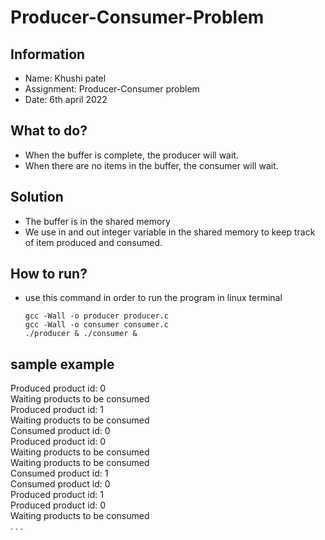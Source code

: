# Producer-Consumer-Problem

## Information
* Name: Khushi patel
* Assignment: Producer-Consumer problem
* Date: 6th april 2022

## What to do?
* When the buffer is complete, the producer will wait.
* When there are no items in the buffer, the consumer will wait.

## Solution
* The buffer is in the shared memory
* We use in and out integer variable in the shared memory to keep track of item produced and consumed.

## How to run?
* use this command in order to run the program in linux terminal
  ```
  gcc -Wall -o producer producer.c
  gcc -Wall -o consumer consumer.c
  ./producer & ./consumer &  
  ```

## sample example
  Produced product id: 0 <br />
  Waiting products to be consumed <br />
  Produced product id: 1 <br />
  Waiting products to be consumed <br />
  Consumed product id: 0 <br />
  Produced product id: 0 <br />
  Waiting products to be consumed <br />
  Waiting products to be consumed <br />
  Consumed product id: 1 <br />
  Consumed product id: 0 <br />
  Produced product id: 1 <br />
  Produced product id: 0 <br />
  Waiting products to be consumed <br />
  .
  .
  .

